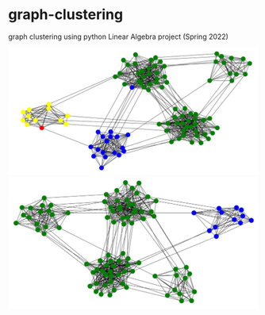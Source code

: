 # graph-clustering
graph clustering using python Linear Algebra project (Spring 2022)

![alt text](out2.jpg "4 cluster")
![alt text](out1.jpg "2 cluster")

